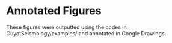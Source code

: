 # Annotated Figures

These figures were outputted using the codes in GuyotSeismology/examples/ and annotated in Google Drawings. 